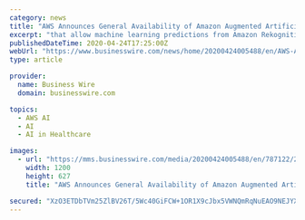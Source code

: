 ```yaml
---
category: news
title: "AWS Announces General Availability of Amazon Augmented Artificial Intelligence (A2I)"
excerpt: "that allow machine learning predictions from Amazon Rekognition and Amazon Textract to be human-reviewed more easily. Developers who build custom machine learning models in Amazon SageMaker (or ..."
publishedDateTime: 2020-04-24T17:25:00Z
webUrl: "https://www.businesswire.com/news/home/20200424005488/en/AWS-Announces-General-Availability-Amazon-Augmented-Artificial"
type: article

provider:
  name: Business Wire
  domain: businesswire.com

topics:
  - AWS AI
  - AI
  - AI in Healthcare

images:
  - url: "https://mms.businesswire.com/media/20200424005488/en/787122/23/AWS_logo_RGB.jpg"
    width: 1200
    height: 627
    title: "AWS Announces General Availability of Amazon Augmented Artificial Intelligence (A2I)"

secured: "XzO3ETDbTVm25ZlBV26T/5Wc40GiFCW+1OR1X9cJbx5VWNQmRqNuEAO9NEJYXfP/Uj0vHe1e8vJxmDJ6rwwiVpOagC4lnL8ljF84etzhpjZm6A3nPL7Tia2N46CbJBQ++tvtwCUCqVExEDxvYENxpgG3Ord1RA8+meBAXxf4mGUYmsfwvY037+SOV7kNvERR+r3tl025V1Vhdo1CrH+qLYStUKhlHH0mz786deMyzov+YHh1s1BWYVN6QdTWPzCJ9ybt5A3WDSpMMeIcXWqSGCkUTm/PaWm5SsCo+Ctr6mrk3Lpe2VEURl1zOVtp51qf;luKypz8w30D8csZB092cXQ=="
---
```


